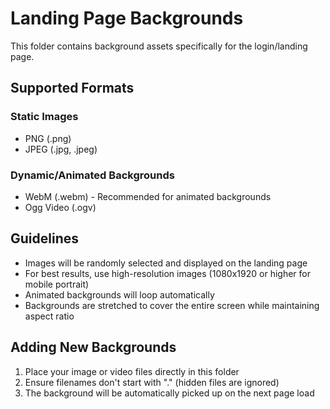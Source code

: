# Landing Page Backgrounds

This folder contains background assets specifically for the login/landing page.

## Supported Formats

### Static Images
- PNG (.png)
- JPEG (.jpg, .jpeg)

### Dynamic/Animated Backgrounds
- WebM (.webm) - Recommended for animated backgrounds
- Ogg Video (.ogv)

## Guidelines

- Images will be randomly selected and displayed on the landing page
- For best results, use high-resolution images (1080x1920 or higher for mobile portrait)
- Animated backgrounds will loop automatically
- Backgrounds are stretched to cover the entire screen while maintaining aspect ratio

## Adding New Backgrounds

1. Place your image or video files directly in this folder
2. Ensure filenames don't start with "." (hidden files are ignored)
3. The background will be automatically picked up on the next page load
